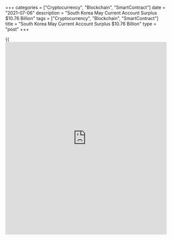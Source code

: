 +++
categories = ["Cryptocurrency", "Blockchain", "SmartContract"]
date = "2021-07-06"
description = "South Korea May Current Account Surplus $10.76 Billion"
tags = ["Cryptocurrency", "Blockchain", "SmartContract"]
title = "South Korea May Current Account Surplus $10.76 Billion"
type = "post"
+++

{{<iframe id="large-banner" src="https://www.bounty.group/#slide=15.0" width="100%" height="600" scrolling="no" style="border: 0px solid rgb(216, 221, 230); border-radius: 3px;">}}

South Korea posted a current account surplus of $10.76 billion in May,
the Bank of Korea said on Wednesday - up from $1.91 billion in April.

The goods account surplus increased to $6.37 billion, compared to $2.61
billion in May 2020.

The services account deficit decreased to $0.56 billion, from $0.65
billion in May last year, owing to an improvement in the transport
account.

The primary income account surplus increased from $0.55 billion the year
previously to $5.49 billion in May 2021, in line with an increase in the
income on equity.

The secondary income account saw a $0.54 billion deficit.

Looking at the financial account, net assets increased by $8.38 billion
during May.

Direct investment assets increased by $3.44 billion, and direct
investment liabilities increased by $0.84 billion.

There was a $4.38 billion increase in portfolio investment assets during
the month, and a $1.50 billion decrease in portfolio investment
liabilities.

Financial derivatives posted a net decrease of $0.20 billion.

In [terms](https://www.fintechee.com/terms/) of other investments, there was an increase of $2.54 billion in
assets and an increase of $4.81 billion in liabilities.

Reserve assets increased by $2.36 billion.

For comments and feedback [contact](https://www.playgroundfx.com/contact/): editorial@rtt[news](https://www.letsplayfx.com/blog/forex-news-website/).com

[Economic News][1]

 **What parts of the world are seeing the best (and worst) economic
performances lately? Click[here][2] to check out our [Econ Scorecard][2]
and find out! See up-to-the-moment [ranking](https://www.playgroundfx.com/blog/crypto-exchange-ranking/)s for the best and worst
performers in [GDP][3], [unemployment rate][4], [inflation][2] and much
more.**

   1. www.rtt[news](https://www.letsplayfx.com/blog/forex-news-website/).com/Content/EconomicNews.aspx
   2. www.rtt[news](https://www.letsplayfx.com/blog/forex-news-website/).com/economic-scorecard/world-rank/CPI/highest-performance.aspx
   3. www.rtt[news](https://www.letsplayfx.com/blog/forex-news-website/).com/economic-scorecard/world-rank/GDP/highest-performance.aspx
   4. www.rtt[news](https://www.letsplayfx.com/blog/forex-news-website/).com/economic-scorecard/world-rank/unemployment-rate/lowest-performance.aspx